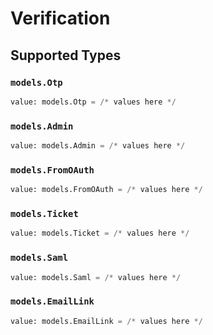 # Verification


## Supported Types

### `models.Otp`

```python
value: models.Otp = /* values here */
```

### `models.Admin`

```python
value: models.Admin = /* values here */
```

### `models.FromOAuth`

```python
value: models.FromOAuth = /* values here */
```

### `models.Ticket`

```python
value: models.Ticket = /* values here */
```

### `models.Saml`

```python
value: models.Saml = /* values here */
```

### `models.EmailLink`

```python
value: models.EmailLink = /* values here */
```

